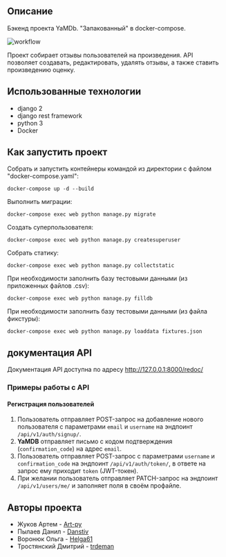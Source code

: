 ## Описание
Бэкенд проекта YaMDb.
"Запакованный" в docker-compose.

![workflow](https://github.com/Danstiv/yamdb_final/actions/workflows/yamdb_workflow.yml/badge.svg)

Проект собирает отзывы пользователей на произведения. API позволяет создавать, редактировать, удалять отзывы, а также ставить произведению оценку.

## Использованные технологии
- django 2
- django rest framework
- python 3
- Docker

## Как запустить проект
Собрать и запустить контейнеры командой из директории с файлом "docker-compose.yaml":

```
docker-compose up -d --build
```
Выполнить миграции:

```
docker-compose exec web python manage.py migrate
```
Создать суперпользователя:

```
docker-compose exec web python manage.py createsuperuser
```
Собрать статику:
```
docker-compose exec web python manage.py collectstatic
```

При необходимости заполнить базу тестовыми данными (из приложенных файлов .csv):

```
docker-compose exec web python manage.py filldb
```

При необходимости заполнить базу тестовыми данными (из файла фикстуры):

```
docker-compose exec web python manage.py loaddata fixtures.json
```

## документация API

Документация API доступна по адресу http://127.0.0.1:8000/redoc/

### Примеры работы с API
 
#### Регистрация пользователей

1. Пользователь отправляет POST-запрос на добавление нового пользователя с параметрами `email` и `username` на эндпоинт `/api/v1/auth/signup/`.
2. **YaMDB** отправляет письмо с кодом подтверждения (`confirmation_code`) на адрес `email`.
3. Пользователь отправляет POST-запрос с параметрами `username` и `confirmation_code` на эндпоинт `/api/v1/auth/token/`, в ответе на запрос ему приходит `token` (JWT-токен).
4. При желании пользователь отправляет PATCH-запрос на эндпоинт `/api/v1/users/me/` и заполняет поля в своём профайле.

## Авторы проекта

- Жуков Артем - [Art-py](https://github.com/Art-py)
- Пылаев Данил - [Danstiv](https://github.com/danstiv)
- Воронюк Ольга - [Helga61](https://github.com/Helga61)
- Тростянский Дмитрий - [trdeman](https://github.com/trdeman)
